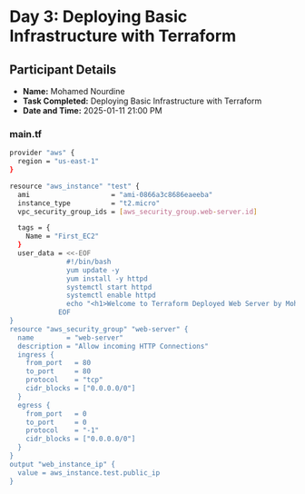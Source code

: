 # Day 3: Deploying Basic Infrastructure with Terraform

## Participant Details

- **Name:** Mohamed Nourdine
- **Task Completed:** Deploying Basic Infrastructure with Terraform
- **Date and Time:** 2025-01-11 21:00 PM

### main.tf

```bash
provider "aws" {
  region = "us-east-1"
}

resource "aws_instance" "test" {
  ami                    = "ami-0866a3c8686eaeeba"
  instance_type          = "t2.micro"
  vpc_security_group_ids = [aws_security_group.web-server.id]

  tags = {
    Name = "First_EC2"
  }
  user_data = <<-EOF
              #!/bin/bash
              yum update -y
              yum install -y httpd
              systemctl start httpd
              systemctl enable httpd
              echo "<h1>Welcome to Terraform Deployed Web Server by Mohamed Nourdine</h1>" > /var/www/html/index.html
            EOF
}
resource "aws_security_group" "web-server" {
  name        = "web-server"
  description = "Allow incoming HTTP Connections"
  ingress {
    from_port   = 80
    to_port     = 80
    protocol    = "tcp"
    cidr_blocks = ["0.0.0.0/0"]
  }
  egress {
    from_port   = 0
    to_port     = 0
    protocol    = "-1"
    cidr_blocks = ["0.0.0.0/0"]
  }
}
output "web_instance_ip" {
  value = aws_instance.test.public_ip
}
```